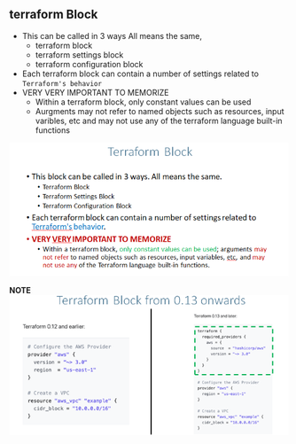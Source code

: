 ## terraform Block
- This can be called in 3 ways All means the same,
    - terraform block 
    - terraform settings block 
    - terraform configuration block
- Each terraform block can contain a number of settings related to `Terraform's behavior`
- VERY VERY IMPORTANT TO MEMORIZE
    - Within a terraform block, only constant values can be used
    - Aurgments may not refer to named objects such as resources, input varibles, etc and may not use any of the terraform language built-in functions

![](2022-03-06-10-05-50.png)

**NOTE**
![](2022-03-06-10-07-05.png)
